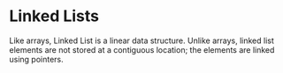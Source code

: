 # Linked Lists

Like arrays, Linked List is a linear data structure. Unlike arrays, linked list elements are not stored at a contiguous location; the elements are linked using pointers.